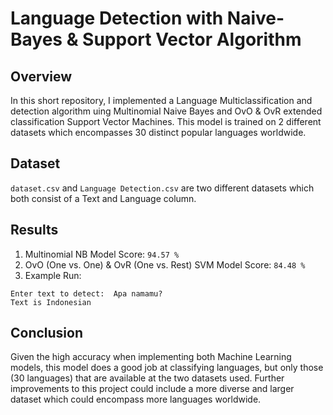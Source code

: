 # Language Detection with Naive-Bayes & Support Vector Algorithm
## Overview
In this short repository, I implemented a Language Multiclassification and detection algorithm uing Multinomial Naive Bayes and OvO & OvR extended classification Support Vector Machines. This model is trained on 2 different datasets which encompasses 30 distinct popular languages worldwide.
## Dataset
```dataset.csv``` and ```Language Detection.csv``` are two different datasets which both consist of a Text and Language column.
## Results
1. Multinomial NB Model Score: ```94.57 %```
2. OvO (One vs. One) & OvR (One vs. Rest) SVM Model Score: ```84.48 %``` 
3. Example Run:
```
Enter text to detect:  Apa namamu?
Text is Indonesian
```
## Conclusion
Given the high accuracy when implementing both Machine Learning models, this model does a good job at classifying languages, but only those (30 languages) that are available at the two datasets used. Further improvements to this project could include a more diverse and larger dataset which could encompass more languages worldwide.


